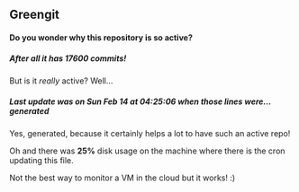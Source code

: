 ## Greengit

#### Do you wonder why this repository is so active?

##### After all it has 17600 commits!

But is it *really* active? Well...

##### Last update was on Sun Feb 14 at 04:25:06 when those lines were... generated

Yes, generated, because it certainly helps a lot to have such an active repo!

Oh and there was **25%** disk usage on the machine
where there is the cron updating this file.

Not the best way to monitor a VM in the cloud but it works! :)
